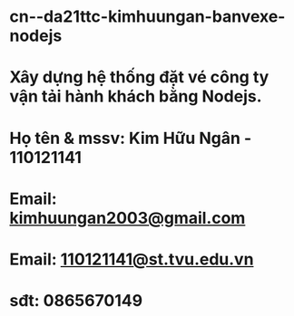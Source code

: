 # cn--da21ttc-kimhuungan-banvexe-nodejs
# Xây dựng hệ thống đặt vé công ty vận tải hành khách bằng Nodejs.
# Họ tên & mssv: Kim Hữu Ngân - 110121141 
# Email: kimhuungan2003@gmail.com
# Email: 110121141@st.tvu.edu.vn
# sđt: 0865670149

